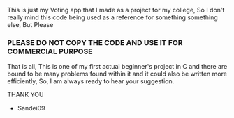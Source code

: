 This is just my Voting app that I made as a project for my college, So I don't really mind this code being used as a reference for something something else, But Please
### PLEASE DO NOT COPY THE CODE AND USE IT FOR COMMERCIAL PURPOSE ###
That is all, This is one of my first actual beginner's project in C and there are bound to be many problems found within it and it could also be written more efficiently,
So, I am always ready to hear your suggestion.

THANK YOU
- Sandei09

